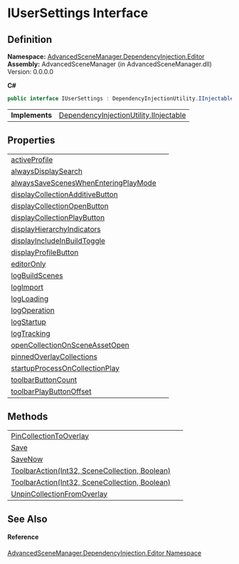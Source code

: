 # IUserSettings Interface




## Definition
**Namespace:** <a href="N_AdvancedSceneManager_DependencyInjection_Editor.md">AdvancedSceneManager.DependencyInjection.Editor</a>  
**Assembly:** AdvancedSceneManager (in AdvancedSceneManager.dll) Version: 0.0.0.0

**C#**
``` C#
public interface IUserSettings : DependencyInjectionUtility.IInjectable
```

<table><tr><td><strong>Implements</strong></td><td><a href="T_AdvancedSceneManager_DependencyInjection_DependencyInjectionUtility_IInjectable.md">DependencyInjectionUtility.IInjectable</a></td></tr>
</table>



## Properties
<table>
<tr>
<td><a href="P_AdvancedSceneManager_DependencyInjection_Editor_IUserSettings_activeProfile.md">activeProfile</a></td>
<td> </td></tr>
<tr>
<td><a href="P_AdvancedSceneManager_DependencyInjection_Editor_IUserSettings_alwaysDisplaySearch.md">alwaysDisplaySearch</a></td>
<td> </td></tr>
<tr>
<td><a href="P_AdvancedSceneManager_DependencyInjection_Editor_IUserSettings_alwaysSaveScenesWhenEnteringPlayMode.md">alwaysSaveScenesWhenEnteringPlayMode</a></td>
<td> </td></tr>
<tr>
<td><a href="P_AdvancedSceneManager_DependencyInjection_Editor_IUserSettings_displayCollectionAdditiveButton.md">displayCollectionAdditiveButton</a></td>
<td> </td></tr>
<tr>
<td><a href="P_AdvancedSceneManager_DependencyInjection_Editor_IUserSettings_displayCollectionOpenButton.md">displayCollectionOpenButton</a></td>
<td> </td></tr>
<tr>
<td><a href="P_AdvancedSceneManager_DependencyInjection_Editor_IUserSettings_displayCollectionPlayButton.md">displayCollectionPlayButton</a></td>
<td> </td></tr>
<tr>
<td><a href="P_AdvancedSceneManager_DependencyInjection_Editor_IUserSettings_displayHierarchyIndicators.md">displayHierarchyIndicators</a></td>
<td> </td></tr>
<tr>
<td><a href="P_AdvancedSceneManager_DependencyInjection_Editor_IUserSettings_displayIncludeInBuildToggle.md">displayIncludeInBuildToggle</a></td>
<td> </td></tr>
<tr>
<td><a href="P_AdvancedSceneManager_DependencyInjection_Editor_IUserSettings_displayProfileButton.md">displayProfileButton</a></td>
<td> </td></tr>
<tr>
<td><a href="P_AdvancedSceneManager_DependencyInjection_Editor_IUserSettings_editorOnly.md">editorOnly</a></td>
<td> </td></tr>
<tr>
<td><a href="P_AdvancedSceneManager_DependencyInjection_Editor_IUserSettings_logBuildScenes.md">logBuildScenes</a></td>
<td> </td></tr>
<tr>
<td><a href="P_AdvancedSceneManager_DependencyInjection_Editor_IUserSettings_logImport.md">logImport</a></td>
<td> </td></tr>
<tr>
<td><a href="P_AdvancedSceneManager_DependencyInjection_Editor_IUserSettings_logLoading.md">logLoading</a></td>
<td> </td></tr>
<tr>
<td><a href="P_AdvancedSceneManager_DependencyInjection_Editor_IUserSettings_logOperation.md">logOperation</a></td>
<td> </td></tr>
<tr>
<td><a href="P_AdvancedSceneManager_DependencyInjection_Editor_IUserSettings_logStartup.md">logStartup</a></td>
<td> </td></tr>
<tr>
<td><a href="P_AdvancedSceneManager_DependencyInjection_Editor_IUserSettings_logTracking.md">logTracking</a></td>
<td> </td></tr>
<tr>
<td><a href="P_AdvancedSceneManager_DependencyInjection_Editor_IUserSettings_openCollectionOnSceneAssetOpen.md">openCollectionOnSceneAssetOpen</a></td>
<td> </td></tr>
<tr>
<td><a href="P_AdvancedSceneManager_DependencyInjection_Editor_IUserSettings_pinnedOverlayCollections.md">pinnedOverlayCollections</a></td>
<td> </td></tr>
<tr>
<td><a href="P_AdvancedSceneManager_DependencyInjection_Editor_IUserSettings_startupProcessOnCollectionPlay.md">startupProcessOnCollectionPlay</a></td>
<td> </td></tr>
<tr>
<td><a href="P_AdvancedSceneManager_DependencyInjection_Editor_IUserSettings_toolbarButtonCount.md">toolbarButtonCount</a></td>
<td> </td></tr>
<tr>
<td><a href="P_AdvancedSceneManager_DependencyInjection_Editor_IUserSettings_toolbarPlayButtonOffset.md">toolbarPlayButtonOffset</a></td>
<td> </td></tr>
</table>

## Methods
<table>
<tr>
<td><a href="M_AdvancedSceneManager_DependencyInjection_Editor_IUserSettings_PinCollectionToOverlay.md">PinCollectionToOverlay</a></td>
<td> </td></tr>
<tr>
<td><a href="M_AdvancedSceneManager_DependencyInjection_Editor_IUserSettings_Save.md">Save</a></td>
<td> </td></tr>
<tr>
<td><a href="M_AdvancedSceneManager_DependencyInjection_Editor_IUserSettings_SaveNow.md">SaveNow</a></td>
<td> </td></tr>
<tr>
<td><a href="M_AdvancedSceneManager_DependencyInjection_Editor_IUserSettings_ToolbarAction.md">ToolbarAction(Int32, SceneCollection, Boolean)</a></td>
<td> </td></tr>
<tr>
<td><a href="M_AdvancedSceneManager_DependencyInjection_Editor_IUserSettings_ToolbarAction_1.md">ToolbarAction(Int32, SceneCollection, Boolean)</a></td>
<td> </td></tr>
<tr>
<td><a href="M_AdvancedSceneManager_DependencyInjection_Editor_IUserSettings_UnpinCollectionFromOverlay.md">UnpinCollectionFromOverlay</a></td>
<td> </td></tr>
</table>

## See Also


#### Reference
<a href="N_AdvancedSceneManager_DependencyInjection_Editor.md">AdvancedSceneManager.DependencyInjection.Editor Namespace</a>  
